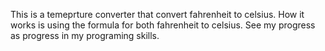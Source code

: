This is a temeprture converter that convert fahrenheit to celsius. How it works is using the formula for both fahrenheit to celsius. See my progress as progress in my programing skills.
